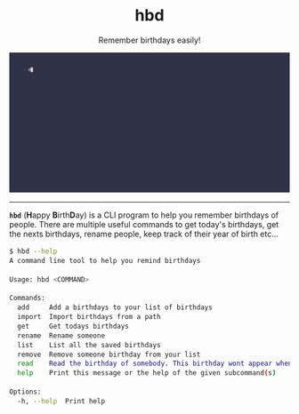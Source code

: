 <div align="center">

# hbd

Remember birthdays easily!

![demo](demo.gif)

</div>


---

**`hbd`** (**H**appy **B**irth**D**ay) is a CLI program to help you remember birthdays of people.
There are multiple useful commands to get today's birthdays, get the nexts birthdays, rename people, keep track of their year of birth etc...


```sh
$ hbd --help
A command line tool to help you remind birthdays

Usage: hbd <COMMAND>

Commands:
  add     Add a birthdays to your list of birthdays
  import  Import birthdays from a path
  get     Get todays birthdays
  rename  Rename someone
  list    List all the saved birthdays
  remove  Remove someone birthday from your list
  read    Read the birthday of somebody. This birthday wont appear when using `get` this year
  help    Print this message or the help of the given subcommand(s)

Options:
  -h, --help  Print help
```
